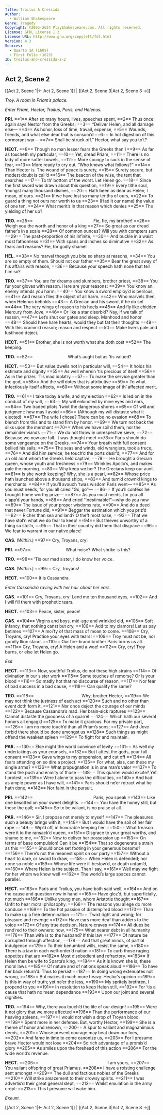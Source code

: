 ```yaml
---
Title: Troilus & Cressida
Author: 
  - William Shakespeare
Genre: Tragedy
Copyright: ©2005-2024 PlayShakespeare.com. All rights reserved.
License: GFDL License 1.3
License URL: http://www.gnu.org/copyleft/fdl.html
Version: 4.3
Sources:
  - Quarto 1A (1609)
  - First Folio (1623)
ID: troilus-and-cressida-2-2
---
```


## Act 2, Scene 2
[[Act 2, Scene 1|← Act 2, Scene 1]] | [[Act 2, Scene 3|Act 2, Scene 3 →]]

*Troy. A room in Priam’s palace.*

*Enter Priam, Hector, Troilus, Paris, and Helenus.*

**PRI.**
==1== After so many hours, lives, speeches spent,
==2== Thus once again says Nestor from the Greeks;
==3== “Deliver Helen, and all damage else⁠—
==4== As honor, loss of time, travail, expense,
==5== Wounds, friends, and what else dear that is consum’d
==6== In hot digestion of this cormorant war⁠—
==7== Shall be struck off.” Hector, what say you to’t?

**HECT.**
==8== Though no man lesser fears the Greeks than I
==9== As far as toucheth my particular,
==10== Yet, dread Priam,
==11== There is no lady of more softer bowels,
==12== More spungy to suck in the sense of fear,
==13== More ready to cry out, “Who knows what follows?”
==14== Than Hector is. The wound of peace is surety,
==15== Surety secure, but modest doubt is call’d
==16== The beacon of the wise, the tent that searches
==17== To th’ bottom of the worst. Let Helen go.
==18== Since the first sword was drawn about this question,
==19== Every tithe soul, ’mongst many thousand dismes,
==20== Hath been as dear as Helen; I mean, of ours.
==21== If we have lost so many tenths of ours,
==22== To guard a thing not ours nor worth to us
==23== (Had it our name) the value of one ten,
==24== What merit’s in that reason which denies
==25== The yielding of her up?

**TRO.**
==25==               Fie, fie, my brother!
==26== Weigh you the worth and honor of a king
==27== So great as our dread father’s in a scale
==28== Of common ounces? Will you with compters sum
==29== The past-proportion of his infinite,
==30== And buckle in a waist most fathomless
==31== With spans and inches so diminutive
==32== As fears and reasons? Fie, for godly shame!

**HEL.**
==33== No marvel though you bite so sharp at reasons,
==34== You are so empty of them. Should not our father
==35== Bear the great sway of his affairs with reason,
==36== Because your speech hath none that tell him so?

**TRO.**
==37== You are for dreams and slumbers, brother priest,
==38== You fur your gloves with reason. Here are your reasons:
==39== You know an enemy intends you harm;
==40== You know a sword employ’d is perilous,
==41== And reason flies the object of all harm.
==42== Who marvels then, when Helenus beholds
==43== A Grecian and his sword, if he do set
==44== The very wings of reason to his heels
==45== And fly like chidden Mercury from Jove,
==46== Or like a star disorb’d? Nay, if we talk of reason,
==47== Let’s shut our gates and sleep. Manhood and honor
==48== Should have hare hearts, would they but fat their thoughts
==49== With this cramm’d reason; reason and respect
==50== Make livers pale and lustihood deject.

**HECT.**
==51== Brother, she is not worth what she doth cost
==52== The keeping.

**TRO.**
==52==         What’s aught but as ’tis valued?

**HECT.**
==53== But value dwells not in particular will,
==54== It holds his estimate and dignity
==55== As well wherein ’tis precious of itself
==56== As in the prizer. ’Tis mad idolatry
==57== To make the service greater than the god,
==58== And the will dotes that is attributive
==59== To what infectiously itself affects,
==60== Without some image of th’ affected merit.

**TRO.**
==61== I take today a wife, and my election
==62== Is led on in the conduct of my will,
==63== My will enkindled by mine eyes and ears,
==64== Two traded pilots ’twixt the dangerous shores
==65== Of will and judgment: how may I avoid
==66== (Although my will distaste what it elected) 
==67== The wife I chose? There can be no evasion
==68== To blench from this and to stand firm by honor.
==69== We turn not back the silks upon the merchant
==70== When we have soil’d them, nor the remainder viands
==71== We do not throw in unrespective sieve,
==72== Because we now are full. It was thought meet
==73== Paris should do some vengeance on the Greeks.
==74== Your breath with full consent bellied his sails;
==75== The seas and winds, old wranglers, took a truce,
==76== And did him service; he touch’d the ports desir’d,
==77== And for an old aunt whom the Greeks held captive,
==78== He brought a Grecian queen, whose youth and freshness
==79== Wrinkles Apollo’s, and makes pale the morning.
==80== Why keep we her? The Grecians keep our aunt.
==81== Is she worth keeping? Why, she is a pearl,
==82== Whose price hath launched above a thousand ships,
==83== And turn’d crown’d kings to merchants.
==84== If you’ll avouch ’twas wisdom Paris went⁠—
==85== As you must needs, for you all cried “Go, go”⁠—
==86== If you’ll confess he brought home worthy prize⁠—
==87== As you must needs, for you all clapp’d your hands,
==88== And cried “Inestimable!”—why do you now
==89== The issue of your proper wisdoms rate,
==90== And do a deed that never Fortune did,
==91== Beggar the estimation which you priz’d
==92== Richer than sea and land? O theft most base,
==93== That we have stol’n what we do fear to keep!
==94== But thieves unworthy of a thing so stol’n,
==95== That in their country did them that disgrace
==96== We fear to warrant in our native place!

**CAS.**
*(Within.)*
==97== Cry, Troyans, cry!

**PRI.**
==97==         What noise? What shrike is this?

**TRO.**
==98== ’Tis our mad sister, I do know her voice.

**CAS.**
*(Within.)*
==99== Cry, Troyans!

**HECT.**
==100== It is Cassandra.

*Enter Cassandra raving with her hair about her ears.*

**CAS.**
==101== Cry, Troyans, cry! Lend me ten thousand eyes,
==102== And I will fill them with prophetic tears.

**HECT.**
==103== Peace, sister, peace!

**CAS.**
==104== Virgins and boys, mid-age and wrinkled eld,
==105== Soft infancy, that nothing canst but cry,
==106== Add to my clamors! Let us pay betimes
==107== A moi’ty of that mass of moan to come.
==108== Cry, Troyans, cry! Practice your eyes with tears!
==109== Troy must not be, nor goodly Ilion stand.
==110== Our fire-brand brother Paris burns us all.
==111== Cry, Troyans, cry! A Helen and a woe!
==112== Cry, cry! Troy burns, or else let Helen go.

*Exit.*

**HECT.**
==113== Now, youthful Troilus, do not these high strains
==114== Of divination in our sister work
==115== Some touches of remorse? Or is your blood
==116== So madly hot that no discourse of reason,
==117== Nor fear of bad success in a bad cause,
==118== Can qualify the same?

**TRO.**
==118==            Why, brother Hector,
==119== We may not think the justness of each act
==120== Such and no other than event doth form it,
==121== Nor once deject the courage of our minds
==122== Because Cassandra’s mad. Her brain-sick raptures
==123== Cannot distaste the goodness of a quarrel
==124== Which hath our several honors all engag’d
==125== To make it gracious. For my private part,
==126== I am no more touch’d than all Priam’s sons;
==127== And Jove forbid there should be done amongst us
==128== Such things as might offend the weakest spleen
==129== To fight for and maintain.

**PAR.**
==130== Else might the world convince of levity
==131== As well my undertakings as your counsels,
==132== But I attest the gods, your full consent
==133== Gave wings to my propension, and cut off
==134== All fears attending on so dire a project.
==135== For what, alas, can these my single arms?
==136== What propugnation is in one man’s valor
==137== To stand the push and enmity of those
==138== This quarrel would excite? Yet I protest,
==139== Were I alone to pass the difficulties,
==140== And had as ample power as I have will,
==141== Paris should ne’er retract what he hath done,
==142== Nor faint in the pursuit.

**PRI.**
==142==               Paris, you speak
==143== Like one besotted on your sweet delights.
==144== You have the honey still, but these the gall;
==145== So to be valiant, is no praise at all.

**PAR.**
==146== Sir, I propose not merely to myself
==147== The pleasures such a beauty brings with it,
==148== But I would have the soil of her fair rape
==149== Wip’d off, in honorable keeping her.
==150== What treason were it to the ransack’d queen,
==151== Disgrace to your great worths, and shame to me,
==152== Now to deliver her possession up
==153== On terms of base compulsion! Can it be
==154== That so degenerate a strain as this
==155== Should once set footing in your generous bosoms?
==156== There’s not the meanest spirit on our party
==157== Without a heart to dare, or sword to draw,
==158== When Helen is defended; nor none so noble
==159== Whose life were ill bestow’d, or death unfam’d,
==160== Where Helen is the subject. Then I say,
==161== Well may we fight for her whom we know well
==162== The world’s large spaces cannot parallel.

**HECT.**
==163== Paris and Troilus, you have both said well,
==164== And on the cause and question now in hand
==165== Have gloz’d, but superficially, not much
==166== Unlike young men, whom Aristotle thought
==167== Unfit to hear moral philosophy.
==168== The reasons you allege do more conduce
==169== To the hot passion of distemp’red blood
==170== Than to make up a free determination
==171== ’Twixt right and wrong; for pleasure and revenge
==172== Have ears more deaf than adders to the voice
==173== Of any true decision. Nature craves
==174== All dues be rend’red to their owners: now,
==175== What nearer debt in all humanity
==176== Than wife is to the husband? If this law
==177== Of nature be corrupted through affection,
==178== And that great minds, of partial indulgence
==179== To their benumbed wills, resist the same,
==180== There is a law in each well-order’d nation
==181== To curb those raging appetites that are
==182== Most disobedient and refractory.
==183== If Helen then be wife to Sparta’s king,
==184== As it is known she is, these moral laws
==185== Of nature and of nations speak aloud
==186== To have her back return’d. Thus to persist
==187== In doing wrong extenuates not wrong,
==188== But makes it much more heavy. Hector’s opinion
==189== Is this in way of truth; yet ne’er the less,
==190== My spritely brethren, I propend to you
==191== In resolution to keep Helen still,
==192== For ’tis a cause that hath no mean dependance
==193== Upon our joint and several dignities.

**TRO.**
==194== Why, there you touch’d the life of our design!
==195== Were it not glory that we more affected
==196== Than the performance of our heaving spleens,
==197== I would not wish a drop of Troyan blood
==198== Spent more in her defense. But, worthy Hector,
==199== She is a theme of honor and renown,
==200== A spur to valiant and magnanimous deeds,
==201== Whose present courage may beat down our foes,
==202== And fame in time to come canonize us,
==203== For I presume brave Hector would not lose
==204== So rich advantage of a promis’d glory
==205== As smiles upon the forehead of this action
==206== For the wide world’s revenue.

**HECT.**
==206==                 I am yours,
==207== You valiant offspring of great Priamus.
==208== I have a roisting challenge sent amongst
==209== The dull and factious nobles of the Greeks
==210== Will strike amazement to their drowsy spirits.
==211== I was advertis’d their great general slept,
==212== Whilst emulation in the army crept:
==213== This I presume will wake him.

*Exeunt.*

[[Act 2, Scene 1|← Act 2, Scene 1]] | [[Act 2, Scene 3|Act 2, Scene 3 →]]